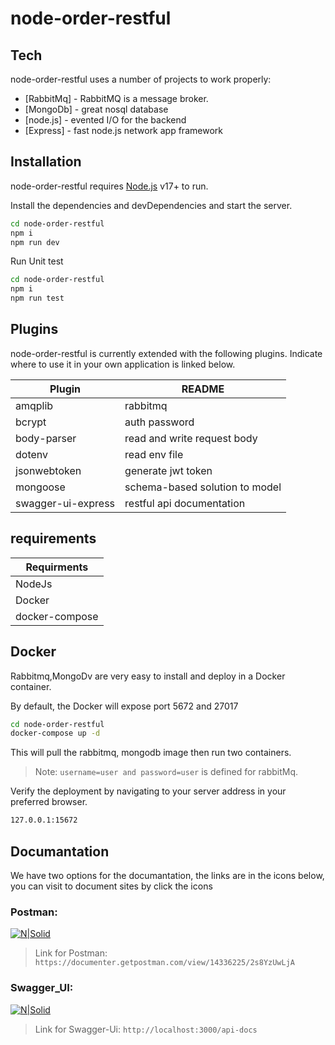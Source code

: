 # node-order-restful

## Tech

node-order-restful uses a number of projects to work properly:

- [RabbitMq] - RabbitMQ is a message broker.
- [MongoDb] - great nosql database
- [node.js] - evented I/O for the backend
- [Express] - fast node.js network app framework 


## Installation

node-order-restful requires [Node.js](https://nodejs.org/) v17+ to run.

Install the dependencies and devDependencies and start the server.

```sh
cd node-order-restful
npm i
npm run dev
```
Run Unit test
```sh
cd node-order-restful
npm i
npm run test
```
## Plugins

node-order-restful is currently extended with the following plugins.
Indicate where to use it in your own application is linked below.

| Plugin | README |
| ------ | ------ |
| amqplib| rabbitmq|
| bcrypt| auth password |
| body-parser | read and write request body |
| dotenv | read env file |
| jsonwebtoken | generate jwt token |
| mongoose | schema-based solution to model |
| swagger-ui-express| restful api documentation|

## requirements
| Requirments |
| -------|
| NodeJs|
| Docker |
| docker-compose|

## Docker

Rabbitmq,MongoDv are very easy to install and deploy in a Docker container.

By default, the Docker will expose port 5672 and 27017

```sh
cd node-order-restful
docker-compose up -d
```

This will pull the rabbitmq, mongodb image then run two containers.


> Note: `username=user and password=user` is defined for rabbitMq.

Verify the deployment by navigating to your server address in
your preferred browser.

```sh
127.0.0.1:15672
```
## Documantation
We have two options for the documantation, the links are in the icons below, you can visit to document sites by click the icons

### Postman: 
[![N|Solid](https://www.svgrepo.com/show/306590/postman.svg)](https://documenter.getpostman.com/view/14336225/2s8YzUwLjA) 
> Link for Postman: `https://documenter.getpostman.com/view/14336225/2s8YzUwLjA`
### Swagger_UI:
[![N|Solid](https://www.svgrepo.com/show/374111/swagger.svg)](http://localhost:3000/api-docs/) 
> Link for Swagger-Ui: `http://localhost:3000/api-docs`

